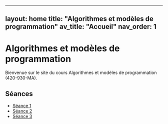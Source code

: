 
---
layout: home
title: "Algorithmes et modèles de programmation"
av_title: "Accueil"
nav_order: 1
---

# Algorithmes et modèles de programmation

Bienvenue sur le site du cours Algorithmes et modèles de programmation (420-930-MA).

## Séances

- [Séance 1](seances/seance-1)
- [Séance 2](seances/seance-2)
- [Séance 3](seances/seance-3)
